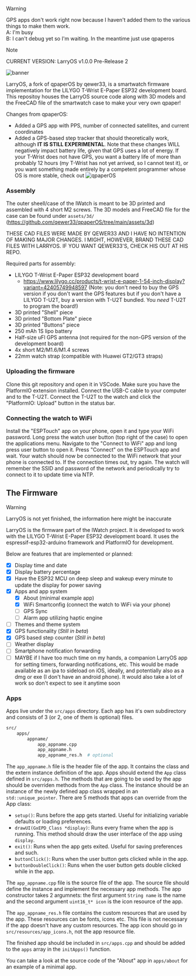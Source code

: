 >[!WARNING]
>GPS apps don't work right now because I haven't added them to the various things to make them work.  
>A: I'm busy  
>B: I can't debug yet so I'm waiting. In the meantime just use qpaperos  

>[!NOTE]
>CURRENT VERSION: LarryOS v1.0.0 Pre-Release 2


![banner](assets/larry_banner.png)


LarryOS, a fork of qpaperOS by qewer33, is a smartwatch firmware implementation for the LILYGO T-Wrist E-Paper ESP32 development board. This repositoy houses the LarryOS source code along with 3D models and the FreeCAD file of the smartwatch case to make your very own qpaper!

Changes from qpaperOS: 
- Added a GPS app with PPS, number of connected satellites, and current coordinates
- Added a GPS-based step tracker that should theoretically work, although **IT IS STILL EXPERIMENTAL**.
Note that these changes WILL negatively impact battery life, given that GPS uses a lot of energy. If your T-Wrist does not have GPS, you want a battery life of more than probably 12 hours (my T-Wrist has not yet arrived, so I cannot test it), or you want something made entirely by a competent programmer whose OS is more stable, check out ![qpaperOS](https://github.com/qewer33/qpaperOS)

### Assembly

The outer sheell/case of the lWatch is meant to be 3D printed and assembled with 4 short M2 screws. The 3D models and FreeCAD file for the case can be found under `assets/3d/` (https://github.com/qewer33/qpaperOS/tree/main/assets/3d)

THESE CAD FILES WERE MADE BY QEWER33 AND I HAVE NO INTENTION OF MAKING MAJOR CHANGES. I MIGHT, HOWEVER, BRAND THESE CAD FILES WITH LARRYOS. IF YOU WANT QEWER33'S, CHECK HIS OUT AT HIS REPO.

Required parts for assembly:
- LILYGO T-Wrist E-Paper ESP32 development board
    - https://www.lilygo.cc/products/t-wrist-e-paper-1-54-inch-display?variant=42405749948597 (Note: you don't need to buy the GPS version if you don't want the GPS features but if you don't have a LILYGO T-U2T, buy a version with T-U2T bundled. You *need* T-U2T to program the board!)
- 3D printed "Shell" piece
- 3D printed "Bottom Plate" piece
- 3D printed "Buttons" piece
- 250 mAh 1S lipo battery
- Half-size uFl GPS antenna (not required for the non-GPS version of the development board)
- 4x short M2/M1.6/M1.4 screws
- 22mm watch strap (compatible with Huawei GT2/GT3 straps)

### Uploading the firmware

Clone this git repository and open it in VSCode. Make sure you have the PlatformIO extension installed. Connect the USB-C cable to your computer and to the T-U2T. Connect the T-U2T to the watch and click the "PlatformIO: Upload" button in the status bar.

### Connecting the watch to WiFi

Install the "ESPTouch" app on your phone, open it and type your WiFi password. Long press the watch user button (top right of the case) to open the applications menu. Navigate to the "Connect to WiFi" app and long press user button to open it. Press "Connect" on the ESPTouch app and wait. Your watch should now be connected to the WiFi network that your phone is connected to.  If the connection times out, try again. The watch will remember the SSID and password of the network and periodically try to connect to it to update time via NTP.

## The Firmware

> [!WARNING]  
> LarryOS is not yet finished, the information here might be inaccurate

LarryOS is the firmware part of the lWatch project. It is developed to work with the LILYGO T-Wrist E-Paper ESP32 development board. It uses the espressif-esp32-arduino framework and PlatformIO for development.

Below are features that are implemented or planned:

- [x] Display time and date
- [x] Display battery percentage
- [x] Have the ESP32 MCU on deep sleep and wakeup every minute to update the display for power saving
- [x] Apps and app system
    - [x] About (minimal example app)
    - [x] WiFi Smartconfig (connect the watch to WiFi via your phone)
    - [ ] GPS Sync
    - [ ] Alarm app utilizing haptic engine
- [ ] Themes and theme system
- [x] GPS functionality (*Still in beta*)
- [x] GPS based step counter (*Still in beta*)
- [ ] Weather display
- [ ] Smartphone notification forwarding
- [ ] MAYBE if I have too much time on my hands, a companion LarryOS app for setting timers, forwarding notifications, etc. This would be made available as an ipa to sideload on iOS, ideally, and potentially also as a dmg or exe (I don't have an android phone). It would also take a lot of work so don't expect to see it anytime soon

### Apps

Apps live under the `src/apps` directory. Each app has it's own subdirectory and consists of 3 (or 2, one of them is optional) files.

```sh
src/
    apps/
        appname/
            app_appname.cpp
            app_appname.h
            app_appname_res.h  # optional
```

The `app_appname.h` file is the header file of the app. It contains the class and the extern instance definition of the app. Apps should extend the `App` class defined in `src/apps.h`. The methods that are going to be used by the app should be overriden methods from the `App` class. The instance should be an instance of the newly defined app class wrapped in an `std::unique_pointer`. There are 5 methods that apps can override from the App class:

- `setup()`: Runs before the app gets started. Useful for initializing variable defaults or loading preferences.
- `drawUI(GxEPD_Class *display)`: Runs every frame when the app is running. This method should draw the user interface of the app using `display`.
- `exit()`: Runs when the app gets exited. Useful for saving preferences and such.
- `buttonClick()`: Runs when the user button gets clicked while in the app.
- `buttonDoubleClick()`: Runs when the user button gets double clicked while in the app.

The `app_appname.cpp` file is the source file of the app. The source file should define the instance and implement the necessary app methods. The app constructor takes 2 argumnets: the first argument `String name` is the name and the second argument `uint16_t* icon` is the icon resource of the app.

The `app_appname_res.h` file contains the custom resources that are used by the app. These resources can be fonts, icons etc. This file is not necessary if the app doesn't have any custom resources. The app icon should go in `src/resources/app_icons.h`, not the app resource file.

The finished app should be included in `src/apps.cpp` and should be added to the `apps` array in the `initApps()` function.

You can take a look at the source code of the "About" app in `apps/about` for an example of a minimal app.
